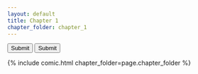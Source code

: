 ```yaml
---
layout: default
title: Chapter 1
chapter_folder: chapter_1
---
```


<div>
    <input class="prev" type="submit">
    <input class="next" type="submit">
</div>

{% include comic.html chapter_folder=page.chapter_folder %}


